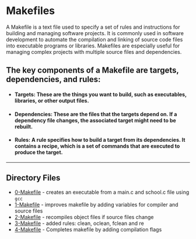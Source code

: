 # Makefiles

A Makefile is a text file used to specify a set of rules and instructions for building and managing software projects. It is commonly used in software development to automate the compilation and linking of source code files into executable programs or libraries. Makefiles are especially useful for managing complex projects with multiple source files and dependencies.

## The key components of a Makefile are targets, dependencies, and rules:

* #### Targets: These are the things you want to build, such as executables, libraries, or other output files.

* #### Dependencies: These are the files that the targets depend on. If a dependency file changes, the associated target might need to be rebuilt.

* #### Rules: A rule specifies how to build a target from its dependencies. It contains a recipe, which is a set of commands that are executed to produce the target.

<hr>

## Directory Files

* [0-Makefile](0-Makefile) - creates an executable from a main.c and school.c file using `gcc`
* [1-Makefile](1-Makefile) - improves makefile by adding variables for compiler and source files
* [2-Makefile](2-Makefile) - recompiles object files if source files change
* [3-Makefile](3-Makefile) - added rules: clean, oclean, fclean and re
* [4-Makefile](4-Makefile) - Completes makefile by adding compilation flags
